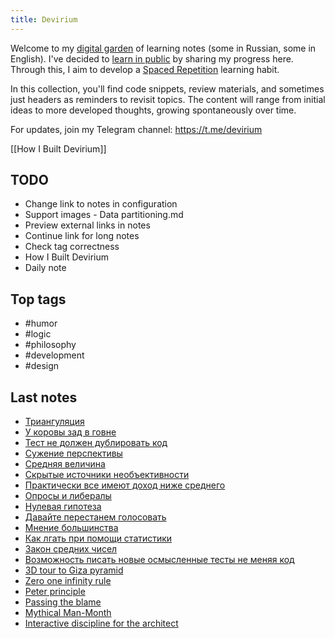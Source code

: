```yaml
---
title: Devirium
---
```


Welcome to my [digital garden](https://maggieappleton.com/garden-history) of learning notes (some in Russian, some in English). I've decided to [learn in public](https://dev.to/jbranchaud/how-i-learned-to-learn-in-public-2f4m) by sharing my progress here. Through this, I aim to develop a [Spaced Repetition](https://til.yenly.wtf/notes/spaced-repetition) learning habit.

In this collection, you'll find code snippets, review materials, and sometimes just headers as reminders to revisit topics. The content will range from initial ideas to more developed thoughts, growing spontaneously over time.

For updates, join my Telegram channel: https://t.me/devirium

[[How I Built Devirium]]

## TODO

- Change link to notes in configuration
- Support images - Data partitioning.md
- Preview external links in notes
- Continue link for long notes
- Check tag correctness
- How I Built Devirium
- Daily note

## Top tags
- #humor
- #logic
- #philosophy
- #development
- #design

## Last notes
- [Триангуляция](2022/2022-11/Триангуляция.md)
- [У коровы зад в говне](2022/2022-11/У-коровы-зад-в-говне.md)
- [Тест не должен дублировать код](2022/2022-11/Тест-не-должен-дублировать-код.md)
- [Сужение перспективы](2022/2022-11/Сужение-перспективы.md)
- [Средняя величина](2022/2022-11/Средняя-величина.md)
- [Скрытые источники необъективности](2022/2022-11/Скрытые-источники-необъективности.md)
- [Практически все имеют доход ниже среднего](2022/2022-11/Практически-все-имеют-доход-ниже-среднего.md)
- [Опросы и либералы](2022/2022-11/Опросы-и-либералы.md)
- [Нулевая гипотеза](2022/2022-11/Нулевая-гипотеза.md)
- [Давайте перестанем голосовать](2024/2024-02/Давайте-перестанем-голосовать.md)
- [Мнение большинства](2022/2022-11/Мнение-большинства.md)
- [Как лгать при помощи статистики](2022/2022-11/Как-лгать-при-помощи-статистики.md)
- [Закон средних чисел](2022/2022-11/Закон-средних-чисел.md)
- [Возможность писать новые осмысленные тесты не меняя код](2022/2022-11/Возможность-писать-новые-осмысленные-тесты-не-меняя-код.md)
- [3D tour to Giza pyramid](2022/2022-11/3D-tour-to-Giza-pyramid.md)
- [Zero one infinity rule](2022/2022-10/Zero-one-infinity-rule.md)
- [Peter principle](2022/2022-10/Peter-principle.md)
- [Passing the blame](2022/2022-10/Passing-the-blame.md)
- [Mythical Man-Month](2022/2022-10/Mythical-Man-Month.md)
- [Interactive discipline for the architect](2022/2022-10/Interactive-discipline-for-the-architect.md)
